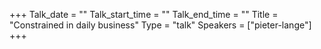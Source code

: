 +++
Talk_date = ""
Talk_start_time = ""
Talk_end_time = ""
Title = "Constrained in daily business"
Type = "talk"
Speakers = ["pieter-lange"]
+++

